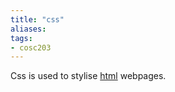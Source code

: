 ```yaml
---
title: "css"
aliases: 
tags: 
- cosc203
---
```


Css is used to stylise [html](notes/html.md) webpages.
